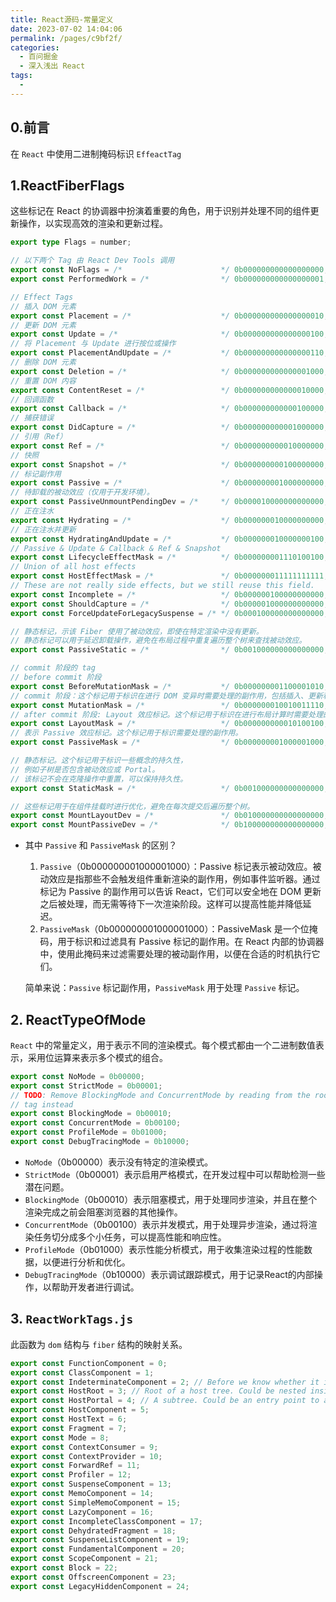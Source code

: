 ```yaml
---
title: React源码-常量定义
date: 2023-07-02 14:04:06
permalink: /pages/c9bf2f/
categories:
  - 百问掘金
  - 深入浅出 React
tags:
  - 
---
```




## 0.前言

在 `React` 中使用二进制掩码标识 `EffeactTag`



## 1.ReactFiberFlags

这些标记在 React 的协调器中扮演着重要的角色，用于识别并处理不同的组件更新操作，以实现高效的渲染和更新过程。

```typescript
export type Flags = number;

// 以下两个 Tag 由 React Dev Tools 调用
export const NoFlags = /*                      */ 0b000000000000000000;
export const PerformedWork = /*                */ 0b000000000000000001;

// Effect Tags
// 插入 DOM 元素
export const Placement = /*                    */ 0b000000000000000010;
// 更新 DOM 元素
export const Update = /*                       */ 0b000000000000000100;
// 将 Placement 与 Update 进行按位或操作
export const PlacementAndUpdate = /*           */ 0b000000000000000110;
// 删除 DOM 元素
export const Deletion = /*                     */ 0b000000000000001000;
// 重置 DOM 内容
export const ContentReset = /*                 */ 0b000000000000010000;
// 回调函数
export const Callback = /*                     */ 0b000000000000100000;
// 捕获错误
export const DidCapture = /*                   */ 0b000000000001000000;
// 引用（Ref）
export const Ref = /*                          */ 0b000000000010000000;
// 快照
export const Snapshot = /*                     */ 0b000000000100000000;
// 标记副作用
export const Passive = /*                      */ 0b000000001000000000;
// 待卸载的被动效应（仅用于开发环境）。
export const PassiveUnmountPendingDev = /*     */ 0b000010000000000000;
// 正在注水
export const Hydrating = /*                    */ 0b000000010000000000;
// 正在注水并更新
export const HydratingAndUpdate = /*           */ 0b000000010000000100;
// Passive & Update & Callback & Ref & Snapshot
export const LifecycleEffectMask = /*          */ 0b000000001110100100;
// Union of all host effects
export const HostEffectMask = /*               */ 0b000000011111111111;
// These are not really side effects, but we still reuse this field.
export const Incomplete = /*                   */ 0b000000100000000000;
export const ShouldCapture = /*                */ 0b000001000000000000;
export const ForceUpdateForLegacySuspense = /* */ 0b000100000000000000;

// 静态标记，示该 Fiber 使用了被动效应，即使在特定渲染中没有更新。
// 静态标记可以用于延迟卸载操作，避免在布局过程中重复遍历整个树来查找被动效应。
export const PassiveStatic = /*                */ 0b001000000000000000;

// commit 阶段的 tag
// before commit 阶段
export const BeforeMutationMask = /*           */ 0b000000001100001010;
// commit 阶段：这个标记用于标识在进行 DOM 变异时需要处理的副作用，包括插入、更新和删除等操作。
export const MutationMask = /*                 */ 0b000000010010011110;
// after commit 阶段: Layout 效应标记。这个标记用于标识在进行布局计算时需要处理的副作用。
export const LayoutMask = /*                   */ 0b000000000010100100;
// 表示 Passive 效应标记。这个标记用于标识需要处理的副作用。
export const PassiveMask = /*                  */ 0b000000001000001000;

// 静态标记。这个标记用于标识一些概念的持久性，
// 例如子树是否包含被动效应或 Portal。
// 该标记不会在克隆操作中重置，可以保持持久性。
export const StaticMask = /*                   */ 0b001000000000000000;

// 这些标记用于在组件挂载时进行优化，避免在每次提交后遍历整个树。
export const MountLayoutDev = /*               */ 0b010000000000000000;
export const MountPassiveDev = /*              */ 0b100000000000000000;

```

- 其中 `Passive` 和 `PassiveMask` 的区别？

  1. `Passive`（0b000000001000001000）：Passive 标记表示被动效应。被动效应是指那些不会触发组件重新渲染的副作用，例如事件监听器。通过标记为 Passive 的副作用可以告诉 React，它们可以安全地在 DOM 更新之后被处理，而无需等待下一次渲染阶段。这样可以提高性能并降低延迟。
  2. `PassiveMask`（0b000000001000001000）：PassiveMask 是一个位掩码，用于标识和过滤具有 Passive 标记的副作用。在 React 内部的协调器中，使用此掩码来过滤需要处理的被动副作用，以便在合适的时机执行它们。

  简单来说：`Passive` 标记副作用，`PassiveMask` 用于处理 `Passive` 标记。





## 2. ReactTypeOfMode

`React` 中的常量定义，用于表示不同的渲染模式。每个模式都由一个二进制数值表示，采用位运算来表示多个模式的组合。

```typescript
export const NoMode = 0b00000;
export const StrictMode = 0b00001;
// TODO: Remove BlockingMode and ConcurrentMode by reading from the root
// tag instead
export const BlockingMode = 0b00010;
export const ConcurrentMode = 0b00100;
export const ProfileMode = 0b01000;
export const DebugTracingMode = 0b10000;
```

- `NoMode`（0b00000）表示没有特定的渲染模式。
- `StrictMode`（0b00001）表示启用严格模式，在开发过程中可以帮助检测一些潜在问题。
- `BlockingMode`（0b00010）表示阻塞模式，用于处理同步渲染，并且在整个渲染完成之前会阻塞浏览器的其他操作。
- `ConcurrentMode`（0b00100）表示并发模式，用于处理异步渲染，通过将渲染任务切分成多个小任务，可以提高性能和响应性。
- `ProfileMode`（0b01000）表示性能分析模式，用于收集渲染过程的性能数据，以便进行分析和优化。
- `DebugTracingMode`（0b10000）表示调试跟踪模式，用于记录React的内部操作，以帮助开发者进行调试。





## 3. `ReactWorkTags.js`

此函数为 `dom` 结构与 `fiber` 结构的映射关系。

```typescript
export const FunctionComponent = 0;
export const ClassComponent = 1;
export const IndeterminateComponent = 2; // Before we know whether it is function or class
export const HostRoot = 3; // Root of a host tree. Could be nested inside another node.
export const HostPortal = 4; // A subtree. Could be an entry point to a different renderer.
export const HostComponent = 5;
export const HostText = 6;
export const Fragment = 7;
export const Mode = 8;
export const ContextConsumer = 9;
export const ContextProvider = 10;
export const ForwardRef = 11;
export const Profiler = 12;
export const SuspenseComponent = 13;
export const MemoComponent = 14;
export const SimpleMemoComponent = 15;
export const LazyComponent = 16;
export const IncompleteClassComponent = 17;
export const DehydratedFragment = 18;
export const SuspenseListComponent = 19;
export const FundamentalComponent = 20;
export const ScopeComponent = 21;
export const Block = 22;
export const OffscreenComponent = 23;
export const LegacyHiddenComponent = 24;
```

